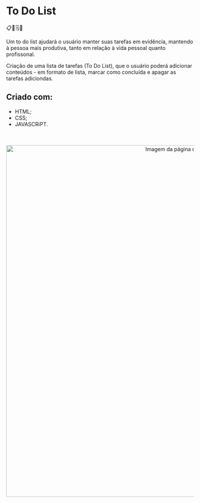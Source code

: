 # To Do List
📋📅🗒📝

Um to do list ajudará o usuário manter suas tarefas em evidência, mantendo à pessoa mais produtiva, tanto em relação à vida pessoal quanto profissonal. 

Criação de uma lista de tarefas (To Do List), que o usuário poderá adicionar conteúdos - em formato de lista, marcar como concluída e apagar as tarefas adiciondas.

## Criado com: 

- HTML;
- CSS;
- JAVASCRiPT.

<br>
<br>
<div align= "center">
  <img width="945" alt="Imagem da página do To Do List" src="https://user-images.githubusercontent.com/89019231/151370769-8e7b8860-6e2b-4a99-aee0-0040fddf8dce.png">
</div>
